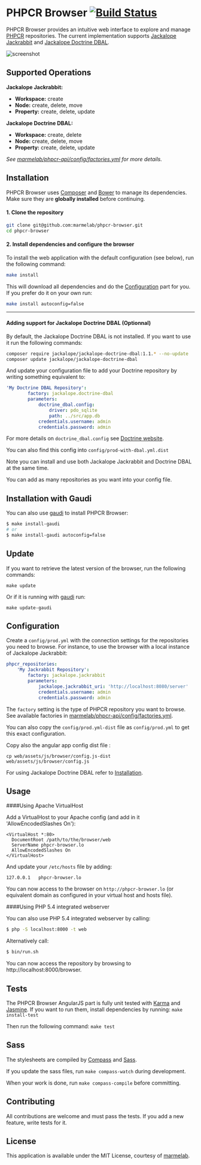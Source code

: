 # PHPCR Browser [![Build Status](https://travis-ci.org/marmelab/phpcr-browser.svg?branch=master)](https://travis-ci.org/marmelab/phpcr-browser)

PHPCR Browser provides an intuitive web interface to explore and manage [PHPCR](http://phpcr.github.io/) repositories.
The current implementation supports [Jackalope Jackrabbit](https://github.com/jackalope/jackalope-jackrabbit) and [Jackalope Doctrine DBAL](https://github.com/jackalope/jackalope-doctrine-dbal).

![screenshot](http://marmelab.com/phpcr-browser/img/screenshot.png)

Supported Operations
---------------

**Jackalope Jackrabbit:**

 - **Workspace:** create
 - **Node:** create, delete, move
 - **Property:** create, delete, update

**Jackalope Doctrine DBAL:**

 - **Workspace:** create, delete
 - **Node:** create, delete, move
 - **Property:** create, delete, update

*See [marmelab/phpcr-api/config/factories.yml](https://github.com/marmelab/phpcr-api/blob/master/config/factories.yml) for more details.*

Installation
------------

PHPCR Browser uses [Composer](https://getcomposer.org/) and [Bower](http://bower.io/) to manage its dependencies. Make sure they are **globally installed** before continuing.

#### 1. Clone the repository
```sh
git clone git@github.com:marmelab/phpcr-browser.git
cd phpcr-browser
```

#### 2. Install dependencies and configure the browser
To install the web application with the default configuration (see below), run the following command:

```sh
make install
```

This will download all dependencies and do the [Configuration](#configuration) part for you. If you prefer do it on your own run:

```sh
make install autoconfig=false
```
---
#### Adding support for Jackalope Doctrine DBAL (Optionnal)
By default, the Jackalope Doctrine DBAL is not installed. If you want to use it run the following commands:

```sh
composer require jackalope/jackalope-doctrine-dbal:1.1.* --no-update
composer update jackalope/jackalope-doctrine-dbal
```

And update your configuration file to add your Doctrine repository by writing something equivalent to:

```yml
'My Doctrine DBAL Repository':
        factory: jackalope.doctrine-dbal
        parameters:
            doctrine_dbal.config:
                driver: pdo_sqlite
                path: ../src/app.db
            credentials.username: admin
            credentials.password: admin
```

For more details on `doctrine_dbal.config` see [Doctrine website](http://doctrine-dbal.readthedocs.org/en/latest/reference/configuration.html).

You can also find this config into `config/prod-with-dbal.yml.dist`

Note you can install and use both Jackalope Jackrabbit and Doctrine DBAL at the same time.

You can add as many repositories as you want into your config file.

Installation with Gaudi
-----------------

You can also use [gaudi](http://gaudi.io) to install PHPCR Browser:

```sh
$ make install-gaudi
# or
$ make install-gaudi autoconfig=false
```

Update
------

If you want to retrieve the latest version of the browser, run the following commands:

```
make update
```

Or if it is running with [gaudi](http://gaudi.io) run:

```
make update-gaudi
```


Configuration
-------------
Create a `config/prod.yml` with the connection settings for the repositories you need to browse. For instance, to use the browser with a local instance of Jackalope Jackrabbit:

```yml
phpcr_repositories:
    'My Jackrabbit Repository':
        factory: jackalope.jackrabbit
        parameters:
            jackalope.jackrabbit_uri: 'http://localhost:8080/server'
            credentials.username: admin
            credentials.password: admin
```

The `factory` setting is the type of PHPCR repository you want to browse. See available factories in [marmelab/phpcr-api/config/factories.yml](https://github.com/marmelab/phpcr-api/blob/master/config/factories.yml).

You can also copy the `config/prod.yml-dist` file as `config/prod.yml` to get this exact configuration.

Copy also the angular app config dist file :

```
cp web/assets/js/browser/config.js-dist web/assets/js/browser/config.js
```

For using Jackalope Doctrine DBAL refer to [Installation](#installation).

Usage
-----

####Using Apache VirtualHost

Add a VirtualHost to your Apache config (and add in it 'AllowEncodedSlashes On'):

```
<VirtualHost *:80>
  DocumentRoot /path/to/the/browser/web
  ServerName phpcr-browser.lo
  AllowEncodedSlashes On
</VirtualHost>
```
And update your `/etc/hosts` file by adding:

```
127.0.0.1   phpcr-browser.lo
```

You can now access to the browser on `http://phpcr-browser.lo` (or equivalent domain as configured in your virtual host and hosts file).

####Using PHP 5.4 integrated webserver

You can also use PHP 5.4 integrated webserver by calling:

```sh
$ php -S localhost:8000 -t web
```

Alternatively call:

```sh
$ bin/run.sh
```

You can now access the repository by browsing to http://localhost:8000/browser.

Tests
-----

The PHPCR Browser AngularJS part is fully unit tested with [Karma](http://karma-runner.github.io/) and [Jasmine](http://jasmine.github.io/).
If you want to run them, install dependencies by running: `make install-test`

Then run the following command: `make test`

Sass
----

The stylesheets are compiled by [Compass](http://compass-style.org/) and [Sass](http://sass-lang.com/).

If you update the sass files, run `make compass-watch` during development.

When your work is done, run `make compass-compile` before committing.

Contributing
---------

All contributions are welcome and must pass the tests. If you add a new feature, write tests for it.

License
-------

This application is available under the MIT License, courtesy of [marmelab](http://marmelab.com).
